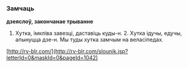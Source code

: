 ### Замчаць
**дзеяслоў, закончанае трыванне**

1. Хутка, імкліва завезці, даставіць куды-н. 2. Хутка ідучы, едучы, апынуцца дзе-н. Мы туды хутка замчым на веласіпедах.

<a rel="author">[http://rv-blr.com/](http://rv-blr.com/slounik.jsp?letterId=0&maskId=0&pageId=1042)</a>
